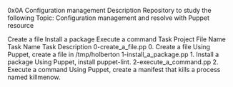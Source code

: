 0x0A Configuration management
Description
Repository to study the following Topic: Configuration management and resolve with Puppet resource

Create a file
Install a package
Execute a command
Task Project
File Name	Task Name	Task Description
0-create_a_file.pp	0. Create a file	Using Puppet, create a file in /tmp/holberton
1-install_a_package.pp	1. Install a package	Using Puppet, install puppet-lint.
2-execute_a_command.pp	2. Execute a command	Using Puppet, create a manifest that kills a process named killmenow.